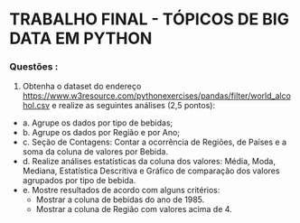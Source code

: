 # TRABALHO FINAL - TÓPICOS DE BIG DATA EM PYTHON

### Questões :

 1. Obtenha o dataset do endereço https://www.w3resource.com/pythonexercises/pandas/filter/world_alcohol.csv e realize as seguintes análises (2,5 pontos):
  - a. Agrupe os dados por tipo de bebidas;
  - b. Agrupe os dados por Região e por Ano;
  - c. Seção de Contagens: Contar a ocorrência de Regiões, de Países e a soma da coluna de valores por Bebida.
  - d. Realize análises estatísticas da coluna dos valores: Média, Moda, Mediana, Estatística Descritiva e Gráfico de comparação dos valores agrupados por tipo de bebida.
  - e. Mostre resultados de acordo com alguns critérios:
      - Mostrar a coluna de bebidas do ano de 1985.
      - Mostrar a coluna de Região com valores acima de 4.
